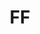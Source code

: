 ---
templateKey: splash
id: 7c11cd3c-5f76-4a4e-b17a-1957d83c6d36
title: FF
large: https://res.cloudinary.com/dunew51zn/image/upload/v1617058733/splash/ff-xl_xgs6yu.jpg
small: https://res.cloudinary.com/dunew51zn/image/upload/v1617058733/splash/ff-md_zetkud.jpg
background: https://res.cloudinary.com/dunew51zn/image/upload/v1617058733/splash/bg-ff-xl_dhkfcq.jpg
---